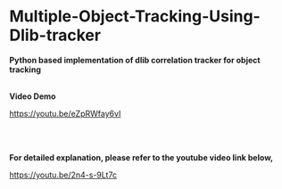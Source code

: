 # Multiple-Object-Tracking-Using-Dlib-tracker
<b>Python based implementation of dlib correlation tracker for object tracking</b> 
<br><br>

<b> Video Demo </b>

https://youtu.be/eZpRWfay6vI

<br> <br>

<b>For detailed explanation, please refer to the youtube video link below,</b>

https://youtu.be/2n4-s-9Lt7c


